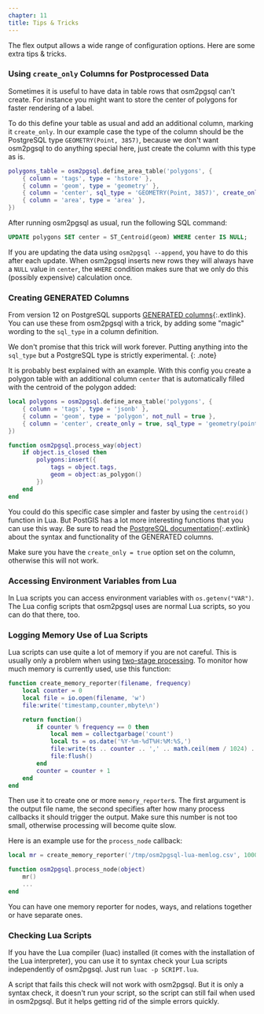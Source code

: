 ```yaml
---
chapter: 11
title: Tips & Tricks
---
```


The flex output allows a wide range of configuration options. Here
are some extra tips & tricks.

### Using `create_only` Columns for Postprocessed Data

Sometimes it is useful to have data in table rows that osm2pgsql can't create.
For instance you might want to store the center of polygons for faster
rendering of a label.

To do this define your table as usual and add an additional column, marking
it `create_only`. In our example case the type of the column should be the
PostgreSQL type `GEOMETRY(Point, 3857)`, because we don't want osm2pgsql to
do anything special here, just create the column with this type as is.

```lua
polygons_table = osm2pgsql.define_area_table('polygons', {
    { column = 'tags', type = 'hstore' },
    { column = 'geom', type = 'geometry' },
    { column = 'center', sql_type = 'GEOMETRY(Point, 3857)', create_only = true },
    { column = 'area', type = 'area' },
})
```

After running osm2pgsql as usual, run the following SQL command:

```sql
UPDATE polygons SET center = ST_Centroid(geom) WHERE center IS NULL;
```

If you are updating the data using `osm2pgsql --append`, you have to do this
after each update. When osm2pgsql inserts new rows they will always have a
`NULL` value in `center`, the `WHERE` condition makes sure that we only do
this (possibly expensive) calculation once.

### Creating GENERATED Columns

From version 12 on PostgreSQL supports [GENERATED
columns](https://www.postgresql.org/docs/current/ddl-generated-columns.html){:.extlink}.
You can use these from osm2pgsql with a trick, by adding some "magic" wording
to the `sql_type` in a column definition.

We don't promise that this trick will work forever. Putting anything into
the `sql_type` but a PostgreSQL type is strictly experimental.
{: .note}

It is probably best explained with an example. With this config you create a
polygon table with an additional column `center` that is automatically filled
with the centroid of the polygon added:

```lua
local polygons = osm2pgsql.define_area_table('polygons', {
    { column = 'tags', type = 'jsonb' },
    { column = 'geom', type = 'polygon', not_null = true },
    { column = 'center', create_only = true, sql_type = 'geometry(point, 3857) GENERATED ALWAYS AS (ST_Centroid(geom)) STORED' },
})

function osm2pgsql.process_way(object)
    if object.is_closed then
        polygons:insert({
            tags = object.tags,
            geom = object:as_polygon()
        })
    end
end
```

You could do this specific case simpler and faster by using the `centroid()`
function in Lua. But PostGIS has a lot more interesting functions that you can
use this way. Be sure to read the [PostgreSQL
documentation](https://www.postgresql.org/docs/current/ddl-generated-columns.html){:.extlink}
about the syntax and functionality of the GENERATED columns.

Make sure you have the `create_only = true` option set on the column, otherwise
this will not work.

### Accessing Environment Variables from Lua

In Lua scripts you can access environment variables with `os.getenv("VAR")`.
The Lua config scripts that osm2pgsql uses are normal Lua scripts, so you
can do that there, too.

### Logging Memory Use of Lua Scripts

Lua scripts can use quite a lot of memory if you are not careful. This is
usually only a problem when using [two-stage processing](#stages). To monitor
how much memory is currently used, use this function:

```lua
function create_memory_reporter(filename, frequency)
    local counter = 0
    local file = io.open(filename, 'w')
    file:write('timestamp,counter,mbyte\n')

    return function()
        if counter % frequency == 0 then
            local mem = collectgarbage('count')
            local ts = os.date('%Y-%m-%dT%H:%M:%S,')
            file:write(ts .. counter .. ',' .. math.ceil(mem / 1024) .. '\n')
            file:flush()
        end
        counter = counter + 1
    end
end
```

Then use it to create one or more `memory_reporter`s. The first argument
is the output file name, the second specifies after how many process callbacks
it should trigger the output. Make sure this number is not too small,
otherwise processing will become quite slow.

Here is an example use for the `process_node` callback:

```lua
local mr = create_memory_reporter('/tmp/osm2pgsql-lua-memlog.csv', 10000)

function osm2pgsql.process_node(object)
    mr()
    ...
end
```

You can have one memory reporter for nodes, ways, and relations together or
have separate ones.

### Checking Lua Scripts

If you have the Lua compiler (luac) installed (it comes with the installation
of the Lua interpreter), you can use it to syntax check your Lua scripts
independently of osm2pgsql. Just run `luac -p SCRIPT.lua`.

A script that fails this check will not work with osm2pgsql. But it is only a
syntax check, it doesn't run your script, so the script can still fail when
used in osm2pgsql. But it helps getting rid of the simple errors quickly.

